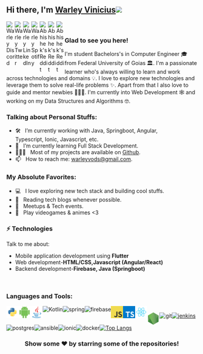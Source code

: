 ## Hi there, I'm [Warley Vinicius](https://github.com/warleyvods/)<img src="https://github.com/TheDudeThatCode/TheDudeThatCode/blob/master/Assets/Hi.gif" width="29px"> 
<a href="WarLeey#0457">
  <img align="left" alt="Warley Discord" width="22px" src="https://raw.githubusercontent.com/peterthehan/peterthehan/master/assets/discord.svg" />
</a>
<a href="https://twitter.com/warleyvods">
  <img align="left" alt="Warley Twitter" width="22px" src="https://raw.githubusercontent.com/peterthehan/peterthehan/master/assets/twitter.svg" />
</a>
<a href="https://www.linkedin.com/in/abhisheknaiidu/">
  <img align="left" alt="Warley LinkedIn" width="22px" src="https://raw.githubusercontent.com/peterthehan/peterthehan/master/assets/linkedin.svg" />
</a>
<a href="https://open.spotify.com/user/12142330088">
  <img align="left" alt="Warley Spotify" width="22px" src="https://raw.githubusercontent.com/peterthehan/peterthehan/master/assets/spotify.svg" />
</a>

<a href="https://www.twitch.tv/petahertzz/">
  <img align="left" alt="Abhishek's Reddit" width="22px" src="https://raw.githubusercontent.com/peterthehan/peterthehan/master/assets/twitch.svg" />
</a>
<a href="https://www.reddit.com/user/geekyabhi/">
  <img align="left" alt="Abhishek's Reddit" width="22px" src="https://raw.githubusercontent.com/peterthehan/peterthehan/master/assets/playstation.svg" />
</a>
<a href="https://steamcommunity.com/id/phertz1/">
  <img align="left" alt="Abhishek's Reddit" width="22px" src="https://raw.githubusercontent.com/peterthehan/peterthehan/master/assets/steam.svg" />
</a>



<br/>

### Glad to see you here! &nbsp;

I'm student Bachelors's in Computer Engineer 🎓 from Federal University of Goias 🏛. I'm a passionate learner who's always willing to learn and work across technologies and domains 💡. I love to explore new technologies and leverage them to solve real-life problems ✨. Apart from that I also love to guide and mentor newbies 👨🏻‍💻. I'm currently into Web Development 🕸️ and working on my Data Structures and Algorithms 🤓.


### Talking about Personal Stuffs:
- 🛠 &nbsp; I’m currently working with Java, Springboot, Angular, <br /> Typescript, Ionic, Javascript, etc.
- 🚀 &nbsp; I’m currently learning Full Stack Development.
- 👨🏻‍💻 &nbsp; Most of my projects are available on [Github](https://github.com/warleyvods).
- 📫 &nbsp; How to reach me: warleyvods@gmail.com.


### My Absolute Favorites:

- 💻 &nbsp; I love exploring new tech stack and building cool stuffs.
- 📰 &nbsp; Reading tech blogs whenever possible.
- 🍕 &nbsp; Meetups & Tech events.
- 👾 &nbsp; Play videogames & animes <3


### ⚡ Technologies
Talk to me about:
- Mobile application development using **Flutter**
- Web development-**HTML/CSS,Javascript (Angular/React)**
- Backend development-**Firebase, Java (Springboot)**


<br>

### Languages and Tools:

<a href="https://www.python.org" target="_blank">
    <img align="left" alt="Python" height ="32px" src="https://raw.githubusercontent.com/github/explore/80688e429a7d4ef2fca1e82350fe8e3517d3494d/topics/python/python.png">
</a>

<a href="https://developer.android.com" target="_blank"> 
    <img align="left" alt="Android" height ="32px" src="https://raw.githubusercontent.com/github/explore/80688e429a7d4ef2fca1e82350fe8e3517d3494d/topics/android/android.png"> 
</a>

<a href="https://www.java.com" target="_blank">
    <img align="left" alt="Kotlin" height ="32px" src="https://raw.githubusercontent.com/devicons/devicon/master/icons/java/java-original.svg"> 
</a>

<a href="https://angular.io/" target="_blank"> 
    <img align="left" alt="Kotlin" height ="32px" src="https://www.vectorlogo.zone/logos/angular/angular-icon.svg"/> 
</a>

<a href="https://www.figma.com/" target="_blank">
 <img align="left" src="https://www.vectorlogo.zone/logos/springio/springio-icon.svg" alt="spring" height='32px'/> 
</a>

<a href="https://firebase.google.com/" target="_blank">
 <img align="left" src="https://www.vectorlogo.zone/logos/firebase/firebase-icon.svg" alt="firebase" height ="32px"/> 
</a>

<a href="https://developer.mozilla.org/en-US/docs/Web/JavaScript" target="_blank"> 
    <img align="left" alt="JavaScript" height ="32px" src="https://raw.githubusercontent.com/github/explore/80688e429a7d4ef2fca1e82350fe8e3517d3494d/topics/javascript/javascript.png"> 
</a>
<a href="https://www.typescriptlang.org/" target="_blank">
    <img align="left" alt="Typescirpt" height ="32px" src="https://raw.githubusercontent.com/github/explore/80688e429a7d4ef2fca1e82350fe8e3517d3494d/topics/typescript/typescript.png">
</a>
<a href="https://reactjs.org/" target="_blank">
    <img align="left" alt="React" height ="32px" src="https://raw.githubusercontent.com/github/explore/80688e429a7d4ef2fca1e82350fe8e3517d3494d/topics/react/react.png"> 
</a>



<br/>
<a href="https://nodejs.org" target="_blank">
    <img align="left" alt="Node.js" height ="32px" src="https://raw.githubusercontent.com/github/explore/80688e429a7d4ef2fca1e82350fe8e3517d3494d/topics/nodejs/nodejs.png"> 
</a>
<a href="https://git-scm.com/" target="_blank">
    <img src="https://www.vectorlogo.zone/logos/git-scm/git-scm-icon.svg" align="left" alt="git" height='32px'/> 
</a>
<a href="https://www.postgresql.org/" target="_blank">
    <img src="https://www.vectorlogo.zone/logos/postgresql/postgresql-icon.svg" align="left" alt="postgres" height='32px'/> 
</a>
<a href="https://www.ansible.com/" target="_blank">
    <img src="https://www.vectorlogo.zone/logos/ansible/ansible-icon.svg" align="left" alt="ansible" height='32px'/> 
</a>
<a href="https://www.jenkins.io/" target="_blank">
    <img src="https://www.vectorlogo.zone/logos/jenkins/jenkins-icon.svg" alt="jenkins" height='34px'/> 
 </a>
<a href="https://www.ionic.io/" target="_blank">
    <img align="left" src="https://www.vectorlogo.zone/logos/ionicframework/ionicframework-icon.svg" alt="ionic" height='32px'/>
</a>
<a href="https://www.docker.io/" target="_blank">
    <img align="left" src="https://www.vectorlogo.zone/logos/docker/docker-icon.svg" alt="docker" height='32px'/> 
</a>



[![Top Langs](https://github-readme-stats.vercel.app/api/top-langs/?username=warleyvods&hide=javascript,html)](https://github.com/anuraghazra/github-readme-stats)

<div align="center">

### Show some ❤️ by starring some of the repositories!

</div>

